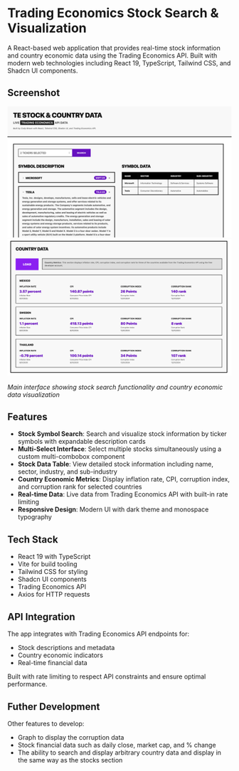 # Trading Economics Stock Search & Visualization

A React-based web application that provides real-time stock information and country economic data using the Trading Economics API. Built with modern web technologies including React 19, TypeScript, Tailwind CSS, and Shadcn UI components.

## Screenshot

![App Overview 1](top-section.png)
![App Overview 2](bottom-section.png)

_Main interface showing stock search functionality and country economic data visualization_

## Features

- **Stock Symbol Search**: Search and visualize stock information by ticker symbols with expandable description cards
- **Multi-Select Interface**: Select multiple stocks simultaneously using a custom multi-combobox component
- **Stock Data Table**: View detailed stock information including name, sector, industry, and sub-industry
- **Country Economic Metrics**: Display inflation rate, CPI, corruption index, and corruption rank for selected countries
- **Real-time Data**: Live data from Trading Economics API with built-in rate limiting
- **Responsive Design**: Modern UI with dark theme and monospace typography

## Tech Stack

- React 19 with TypeScript
- Vite for build tooling
- Tailwind CSS for styling
- Shadcn UI components
- Trading Economics API
- Axios for HTTP requests

## API Integration

The app integrates with Trading Economics API endpoints for:

- Stock descriptions and metadata
- Country economic indicators
- Real-time financial data

Built with rate limiting to respect API constraints and ensure optimal performance.

## Futher Development

Other features to develop:

- Graph to display the corruption data
- Stock financial data such as daily close, market cap, and % change
- The ability to search and display arbitrary country data and display in the same way as the stocks section
